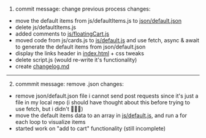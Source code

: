 <!-- note: this file would be used to document important changes -->

1. commit message: change previous process
changes:
- move the default items from js/defaultItems.js to [json/default.json](json/default.json)
- delete js/defaultItems.js
- added comments to [js/floatingCart.js](js/floatingCart.js)
- moved code from js/cards.js to [js/default.js](js/default.js) and use fetch, async & await to generate the default items from json/default.json
- display the links header in [index.html](index.html) + css tweaks
- delete script.js (would re-write it's functionality)
- create [changelog.md](changelog.md)

-------------

2. commmit message: remove .json
changes:
- remove json/default.json file i cannot send post requests since it's just a file in my local repo
(i should have thought about this before trying to use fetch, but i didn't 🤦🏽‍♂️)
- move the default items data to an array in [js/default.js](js/default.js), and run a for each loop to visualize items
- started work on "add to cart" functionality (still incomplete)

